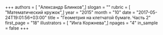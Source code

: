 +++
authors = [ "Александр Блинков",]
slogan = ""
rubric = [ "Математический кружок",]
year = "2015"
month = "10"
date = "2017-05-24T19:01:56+03:00"
title = "Геометрия на клетчатой бумаге. Часть 2"
first_page = "18"
illustrators = [ "Инга Коржнева",]
npages = "4"
in_sample = false
+++
